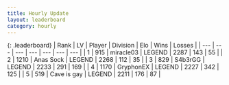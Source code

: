 ```yaml
---
title: Hourly Update
layout: leaderboard
category: hourly
---
```


{: .leaderboard}
| Rank | LV | Player | Division | Elo | Wins | Losses |
| --- | --- | --- | --- | --- | --- | --- |
| <span data-change="0">1</span> | 915 | <span title="ID: 416373">miracle03</span> | LEGEND | <span data-change="0">2287</span> | <span data-change="0">143</span> | <span data-change="0">55</span> |
| <span data-change="0">2</span> | 1210 | <span title="ID: 203132">Anas Sock</span> | LEGEND | <span data-change="0">2268</span> | <span data-change="0">112</span> | <span data-change="0">35</span> |
| <span data-change="0">3</span> | 829 | <span title="ID: 166888">S4b3rGG</span> | LEGEND | <span data-change="0">2233</span> | <span data-change="0">291</span> | <span data-change="0">169</span> |
| <span data-change="0">4</span> | 1170 | <span title="ID: 315148">GryphonEX</span> | LEGEND | <span data-change="0">2227</span> | <span data-change="0">342</span> | <span data-change="0">125</span> |
| <span data-change="0">5</span> | 519 | <span title="ID: 382502">Cave is gay</span> | LEGEND | <span data-change="0">2211</span> | <span data-change="0">176</span> | <span data-change="0">87</span> |